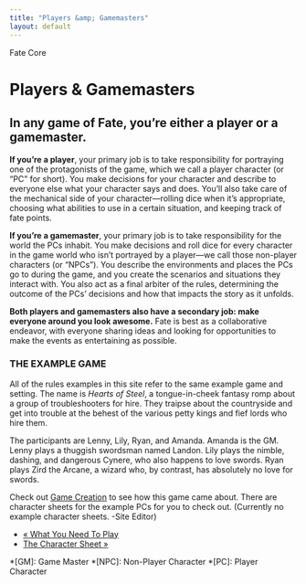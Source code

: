 ```yaml
---
title: "Players &amp; Gamemasters"
layout: default
---
```

    
Fate Core

#  Players &amp; Gamemasters

## In any game of Fate, you’re either a player or a gamemaster.

**If you’re a player**, your primary job is to take responsibility for portraying one of the protagonists of the game, which we call a player character (or “PC” for short). You make decisions for your character and describe to everyone else what your character says and does. You’ll also take care of the mechanical side of your character—rolling dice when it’s appropriate, choosing what abilities to use in a certain situation, and keeping track of fate points.

**If you’re a gamemaster**, your primary job is to take responsibility for the world the PCs inhabit. You make decisions and roll dice for every character in the game world who isn’t portrayed by a player—we call those non-player characters (or “NPCs”). You describe the environments and places the PCs go to during the game, and you create the scenarios and situations they interact with. You also act as a final arbiter of the rules, determining the outcome of the PCs’ decisions and how that impacts the story as it unfolds.

**Both players and gamemasters also have a secondary job: make everyone around you look awesome.** Fate is best as a collaborative endeavor, with everyone sharing ideas and looking for opportunities to make the events as entertaining as possible.

### THE EXAMPLE GAME

All of the rules examples in this site refer to the same example game and
setting. The name is _Hearts of Steel_, a tongue-in-cheek fantasy romp about a
group of troubleshooters for hire. They traipse about the countryside and get
into trouble at the behest of the various petty kings and fief lords who hire
them.

The participants are Lenny, Lily, Ryan, and Amanda. Amanda is the GM. Lenny
plays a thuggish swordsman named Landon. Lily plays the nimble, dashing, and
dangerous Cynere, who also happens to love swords. Ryan plays Zird the Arcane,
a wizard who, by contrast, has absolutely no love for swords.

Check out [Game Creation](../../fate-core/game-creation) to see how
this game came about. There are character sheets for the example PCs for you
to check out. (Currently no example character sheets. -Site Editor)

  * [« What You Need To Play](/fate-core/what-you-need-play)
  * [The Character Sheet »](/fate-core/character-sheet)

  *[GM]: Game Master
  *[NPC]: Non-Player Character
  *[PC]: Player Character

